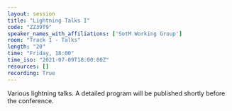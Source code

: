 ```yaml
---
layout: session
title: "Lightning Talks I"
code: "ZZ39T9"
speaker_names_with_affiliations: ['SotM Working Group']
room: "Track 1 - Talks"
length: "20"
time: "Friday, 18:00"
time_iso: "2021-07-09T18:00:00Z"
resources: []
recording: True
---
```

Various lightning talks. A detailed program will be published shortly before the conference.

